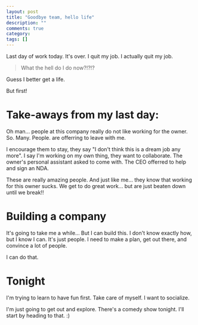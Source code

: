 ```yaml
---
layout: post
title: "Goodbye team, hello life"
description: ""
comments: true
category: 
tags: []
---
```


Last day of work today. It's over. I quit my job. I actually quit my job.

> What the hell do I do now?!?!?

Guess I better get a life.

But first!

# Take-aways from my last day:

Oh man... people at this company really do not like working for the owner. So. Many. People. are offerring to leave with me. 

I encourage them to stay, they say "I don't think this is a dream job any more". I say I'm working on my own thing, they want to collaborate. The owner's personal assistant asked to come with. The CEO offerred to help and sign an NDA.

These are really amazing people. And just like me... they know that working for this owner sucks. We get to do great work... but are just beaten down until we break!!

# Building a company

It's going to take me a while... But I can build this. I don't know exactly how, but I know I can. It's just people. I need to make a plan, get out there, and convince a lot of people.

I can do that.

# Tonight

I'm trying to learn to have fun first. Take care of myself. I want to socialize.

I'm just going to get out and explore. There's a comedy show tonight. I'll start by heading to that. :)